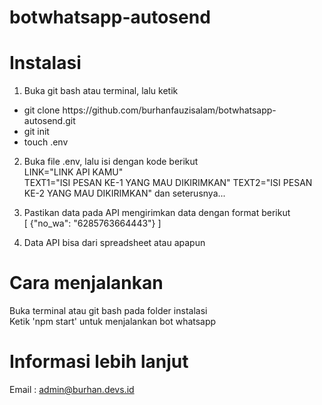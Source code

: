 # botwhatsapp-autosend

# Instalasi

1. Buka git bash atau terminal, lalu ketik
<ul>
  <li>git clone https://github.com/burhanfauzisalam/botwhatsapp-autosend.git</li>
  <li>git init</li>
  <li>touch .env</li>
</ul>

2. Buka file .env, lalu isi dengan kode berikut<br>
   LINK="LINK API KAMU"<br>
   TEXT1="ISI PESAN KE-1 YANG MAU DIKIRIMKAN"
   TEXT2="ISI PESAN KE-2 YANG MAU DIKIRIMKAN"
   dan seterusnya...

3. Pastikan data pada API mengirimkan data dengan format berikut<br>
   [
   {"no_wa": "6285763664443"}
   ]

4. Data API bisa dari spreadsheet atau apapun

# Cara menjalankan

Buka terminal atau git bash pada folder instalasi<br>
Ketik 'npm start' untuk menjalankan bot whatsapp

# Informasi lebih lanjut

Email : admin@burhan.devs.id
